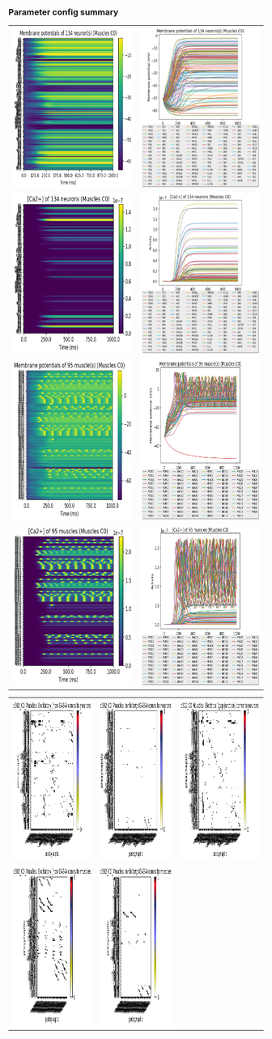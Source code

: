 ### Parameter config summary 
<table>

<tr>
  <td><a href="neurons_C0_Muscles.png"><img alt=" " src="neurons_C0_Muscles.png" height="320"/></a></td>
  <td><a href="traces_neuron_Muscles_C0.png"><img alt=" " src="traces_neuron_Muscles_C0.png" height="320"/></a></td>
</tr>

<tr>
  <td><a href="neuron_activity_C0_Muscles.png"><img alt=" " src="neuron_activity_C0_Muscles.png" height="320"/></a></td>
  <td><a href="traces_neuron_activity_Muscles_C0.png"><img alt=" " src="traces_neuron_activity_Muscles_C0.png" height="320"/></a></td>
</tr>

<tr>
  <td><a href="muscles_C0_Muscles.png"><img alt=" " src="muscles_C0_Muscles.png" height="320"/></a></td>
  <td><a href="traces_muscles_Muscles_C0.png"><img alt=" " src="traces_muscles_Muscles_C0.png" height="320"/></a></td>
</tr>

<tr>
  <td><a href="muscle_activity_C0_Muscles.png"><img alt=" " src="muscle_activity_C0_Muscles.png" height="320"/></a></td>
  <td><a href="traces_muscles_activity_Muscles_C0.png"><img alt=" " src="traces_muscles_activity_Muscles_C0.png" height="320"/></a></td>
</tr>
</table>
<table>

<tr><td><a href="c302_C0_Muscles_exc_to_neurons.png"><img alt=" " src="c302_C0_Muscles_exc_to_neurons.png" height="320"/></a></td>

  <td><a href="c302_C0_Muscles_inh_to_neurons.png"><img alt=" " src="c302_C0_Muscles_inh_to_neurons.png" height="320"/></a></td>

  <td><a href="c302_C0_Muscles_elec_to_neurons.png"><img alt=" " src="c302_C0_Muscles_elec_to_neurons.png" height="320"/></a></td></tr>

<tr><td><a href="c302_C0_Muscles_exc_to_muscles.png"><img alt=" " src="c302_C0_Muscles_exc_to_muscles.png" height="320"/></a></td>

  <td><a href="c302_C0_Muscles_inh_to_muscles.png"><img alt=" " src="c302_C0_Muscles_inh_to_muscles.png" height="320"/></a></td></tr>
</table>

